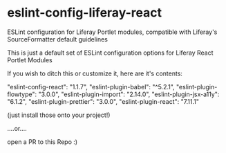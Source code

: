 # eslint-config-liferay-react
ESLint configuration for Liferay Portlet modules, compatible with Liferay's SourceFormatter default guidelines

This is just a default set of ESLint configuration options for Liferay React Portlet Modules

If you wish to ditch this or customize it, here are it's contents:

"eslint-config-react": "1.1.7",
"eslint-plugin-babel": "^5.2.1",
"eslint-plugin-flowtype": "3.0.0",
"eslint-plugin-import": "2.14.0",
"eslint-plugin-jsx-a11y": "6.1.2",
"eslint-plugin-prettier": "3.0.0",
"eslint-plugin-react": "7.11.1"

(just install those onto your project!)

....or....

open a PR to this Repo :)